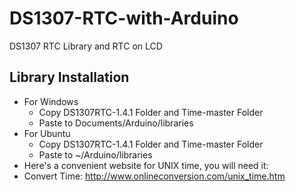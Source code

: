 # DS1307-RTC-with-Arduino
DS1307 RTC Library and RTC on LCD
## Library Installation
   * For Windows
      * Copy DS1307RTC-1.4.1 Folder and Time-master Folder
      * Paste to Documents/Arduino/libraries
   * For Ubuntu
      * Copy DS1307RTC-1.4.1 Folder and Time-master Folder
      * Paste to ~/Arduino/libraries
   * Here's a convenient website for UNIX time, you will need it:
   * Convert Time: http://www.onlineconversion.com/unix_time.htm
